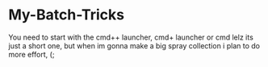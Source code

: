 # My-Batch-Tricks
You need to start with the cmd++ launcher, cmd+ launcher or cmd
lelz its just a short one, but when im gonna make a big spray collection i plan to do more effort, (;
